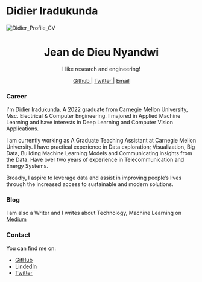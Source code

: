 # Didier Iradukunda

![Didier_Profile_CV](https://user-images.githubusercontent.com/74200731/163169257-e3086708-f7c7-4d92-bd46-3eb3f29ab26c.png)

<center> <h1> Jean de Dieu Nyandwi </h1>
<p>I like research and engineering!</p>

<a href="https://github.com/Nyandwi" target="_blank"> Github </a> | 
<a href="https://twitter.com/Jeande_d" target="_blank"> Twitter </a> | 
<a href="mailto:johnjw7084@gmail.com" target="_blank"> Email </a>
</center>

### Career

I'm Didier Iradukunda. A 2022 graduate from Carnegie Mellon University, Msc. Electrical & Computer Engineering. I majored in Applied Machine Learning and have interests in Deep Learning and Computer Vision Applications.

I am currently working as A Graduate Teaching Assistant at Carnegie Mellon University. I have practical experience in Data exploration; Visualization, Big Data, Building Machine Learning Models and Communicating insights from the Data. Have over two years of experience in Telecommunication and Energy Systems. 

Broadly, I aspire to leverage data and assist in improving people’s lives through the increased access to sustainable and modern solutions.

### Blog

I am also a Writer and I writes about Technology, Machine Learning on [Medium](https://medium.com/@didier-i)

### Contact
You can find me on:

* [GitHub](https://github.com/didier-i/didier-i)
* [LindedIn](https://www.linkedin.com/in/didier-i/)
* [Twitter](https://twitter.com/didier_ira)
